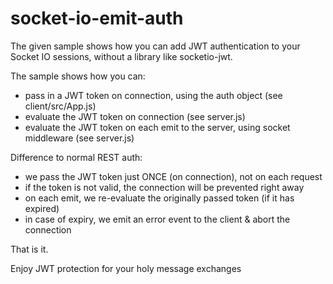 # socket-io-emit-auth

The given sample shows how you can add JWT authentication to your Socket IO sessions, without a library like socketio-jwt.

The sample shows how you can:

- pass in a JWT token on connection, using the auth object (see client/src/App.js)
- evaluate the JWT token on connection (see server.js)
- evaluate the JWT token on each emit to the server, using socket middleware (see server.js)

Difference to normal REST auth:

- we pass the JWT token just ONCE (on connection), not on each request
- if the token is not valid, the connection will be prevented right away
- on each emit, we re-evaluate the originally passed token (if it has expired)
- in case of expiry, we emit an error event to the client & abort the connection

That is it. 

Enjoy JWT protection for your holy message exchanges

